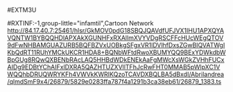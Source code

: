 #EXTM3U

#RXTINF:-1,group-little="infamtil",Cartoon Network    http://84.17.40.7:25461/hlsr/GkMOV0pdG18SBQJQAVdfUFJVX1IHU1APXQYAVQNTW1BYBQQHDlAPXAkXGUNHFxRXAllmXVYVDgRSCFFcHUcWEgQTOV9dFwNHBAMGUAZURB5BQFBZVxUOBkgSFgxVR1lDVlhfDxsZGwBIQVATWgIKbQdRT11RUhYMCkUKCR1HDA8+BQNbWFtdRwoXBUMYQQ9BExYDWkdbWBpGUg8RQwQXBENbRAcLAQ5HHBdWDkENEkAaFgMWcXsWGkZVHhFUCxAIDg9EDBtYChAIFxlDXRA5QAZHTUZXVllTFhJcRwFHT0MMAB5pWlpXC1VWQQhbDRUQWRYKFh4VWVkKWRIKQzoTCAVDXBQLBA5dBxdI/Abrilandrea/qlmdSmF9x4/26879/5829e0283ffa787f4a1291b3ca38eb61/26879_1383.ts
